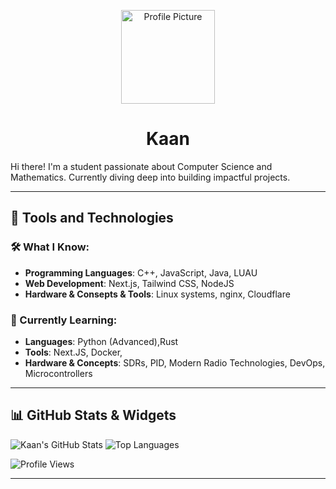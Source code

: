 <p align="center">
  <img src="https://github.com/knkr1.png" alt="Profile Picture" width="150" height="150">
</p>

<h1 align="center">Kaan</h1>

Hi there! I'm a student passionate about Computer Science and Mathematics. Currently diving deep into building impactful projects.

---

## 🚀 Tools and Technologies

### 🛠️ What I Know:
- **Programming Languages**: C++, JavaScript, Java, LUAU
- **Web Development**: Next.js, Tailwind CSS, NodeJS
- **Hardware & Consepts & Tools**: Linux systems, nginx, Cloudflare

### 🌱 Currently Learning:
- **Languages**: Python (Advanced),Rust
- **Tools**: Next.JS, Docker,
- **Hardware & Concepts**: SDRs, PID, Modern Radio Technologies, DevOps, Microcontrollers

---

## 📊 GitHub Stats & Widgets

![Kaan's GitHub Stats](https://github-readme-stats.vercel.app/api?username=knkr1&show_icons=true&theme=radical)
![Top Languages](https://github-readme-stats.vercel.app/api/top-langs/?username=knkr1&layout=compact&theme=radical)

![Profile Views](https://komarev.com/ghpvc/?username=knkr1&color=blue)

---
